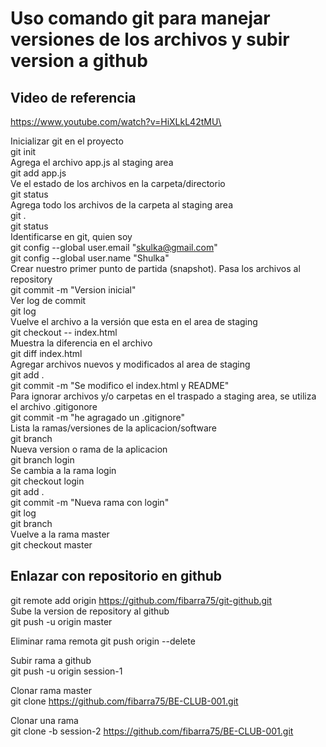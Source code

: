 # Uso comando git para manejar versiones de los archivos y subir version a github
## Video de referencia
https://www.youtube.com/watch?v=HiXLkL42tMU\

Inicializar git en el proyecto\
git init\
Agrega el archivo app.js al staging area\
git add app.js\
Ve el estado de los archivos en la carpeta/directorio\
git status\
Agrega todo los archivos de la carpeta al staging area\
git .\
git status\
Identificarse en git, quien soy\
git config --global user.email "skulka@gmail.com"\
git config --global user.name "Shulka"\
Crear nuestro primer punto de partida (snapshot). Pasa los archivos al repository\
git commit -m "Version inicial"\
Ver log de commit\
git log\
Vuelve el archivo a la versión que esta en el area de staging\
git checkout -- index.html\
Muestra la diferencia en el archivo\
git diff index.html\
Agregar archivos nuevos y modificados al area de staging\
git add .\
git commit -m "Se modifico el index.html y README"\
Para ignorar archivos y/o carpetas en el traspado a staging area, se utiliza el archivo .gitigonore\
git commit -m "he agragado un .gitignore"\
Lista la ramas/versiones de la aplicacion/software\
git branch\
Nueva version o rama de la aplicacion\
git branch login\
Se cambia a la rama login\
git checkout login\
git add .\
git commit -m "Nueva rama con login"\
git log\
git branch\
Vuelve a la rama master\
git checkout master
## Enlazar con repositorio en github  
git remote add origin https://github.com/fibarra75/git-github.git \
Sube la version de repository al github\
git push -u origin master

Eliminar rama remota
git push origin --delete <branchName>
  
Subir rama a github  
git push -u origin session-1 

Clonar rama master  
git clone https://github.com/fibarra75/BE-CLUB-001.git  

Clonar una rama  
git clone -b session-2 https://github.com/fibarra75/BE-CLUB-001.git

